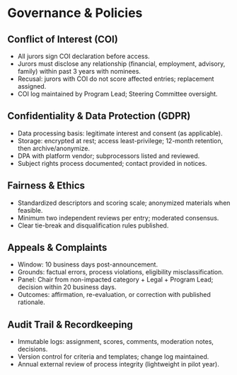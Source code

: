 # Governance & Policies

## Conflict of Interest (COI)
- All jurors sign COI declaration before access.
- Jurors must disclose any relationship (financial, employment, advisory, family) within past 3 years with nominees.
- Recusal: jurors with COI do not score affected entries; replacement assigned.
- COI log maintained by Program Lead; Steering Committee oversight.

## Confidentiality & Data Protection (GDPR)
- Data processing basis: legitimate interest and consent (as applicable).
- Storage: encrypted at rest; access least-privilege; 12-month retention, then archive/anonymize.
- DPA with platform vendor; subprocessors listed and reviewed.
- Subject rights process documented; contact provided in notices.

## Fairness & Ethics
- Standardized descriptors and scoring scale; anonymized materials when feasible.
- Minimum two independent reviews per entry; moderated consensus.
- Clear tie-break and disqualification rules published.

## Appeals & Complaints
- Window: 10 business days post-announcement.
- Grounds: factual errors, process violations, eligibility misclassification.
- Panel: Chair from non-impacted category + Legal + Program Lead; decision within 20 business days.
- Outcomes: affirmation, re-evaluation, or correction with published rationale.

## Audit Trail & Recordkeeping
- Immutable logs: assignment, scores, comments, moderation notes, decisions.
- Version control for criteria and templates; change log maintained.
- Annual external review of process integrity (lightweight in pilot year).

